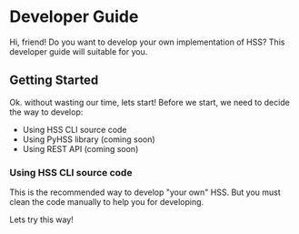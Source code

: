 # Developer Guide

Hi, friend!
Do you want to develop your own implementation of HSS?
This developer guide will suitable for you.

## Getting Started
Ok. without wasting our time, lets start!
Before we start, we need to decide the way to develop:

- Using HSS CLI source code
- Using PyHSS library (coming soon)
- Using REST API (coming soon)

### Using HSS CLI source code
This is the recommended way to develop "your own" HSS. But you must
clean the code manually to help you for developing.

Lets try this way!

